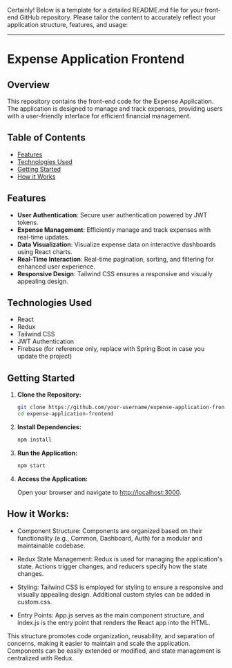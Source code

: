Certainly! Below is a template for a detailed README.md file for your front-end GitHub repository. Please tailor the content to accurately reflect your application structure, features, and usage:

---

# Expense Application Frontend

## Overview

This repository contains the front-end code for the Expense Application. The application is designed to manage and track expenses, providing users with a user-friendly interface for efficient financial management.

## Table of Contents

- [Features](#features)
- [Technologies Used](#technologies-used)
- [Getting Started](#getting-started)
- [How it Works](#how-it-works)

## Features

- **User Authentication**: Secure user authentication powered by JWT tokens.
- **Expense Management**: Efficiently manage and track expenses with real-time updates.
- **Data Visualization**: Visualize expense data on interactive dashboards using React charts.
- **Real-Time Interaction**: Real-time pagination, sorting, and filtering for enhanced user experience.
- **Responsive Design**: Tailwind CSS ensures a responsive and visually appealing design.

## Technologies Used

- React
- Redux
- Tailwind CSS
- JWT Authentication
- Firebase (for reference only, replace with Spring Boot in case you update the project)

## Getting Started

1. **Clone the Repository:**

   ```bash
   git clone https://github.com/your-username/expense-application-frontend.git
   cd expense-application-frontend
   ```

2. **Install Dependencies:**

   ```bash
   npm install
   ```

3. **Run the Application:**

   ```bash
   npm start
   ```

4. **Access the Application:**

   Open your browser and navigate to [http://localhost:3000](http://localhost:3000).

## How it Works:

- Component Structure: Components are organized based on their functionality (e.g., Common, Dashboard, Auth) for a modular and maintainable codebase.

- Redux State Management: Redux is used for managing the application's state. Actions trigger changes, and reducers specify how the state changes.

- Styling: Tailwind CSS is employed for styling to ensure a responsive and visually appealing design. Additional custom styles can be added in custom.css.

- Entry Points: App.js serves as the main component structure, and index.js is the entry point that renders the React app into the HTML.

This structure promotes code organization, reusability, and separation of concerns, making it easier to maintain and scale the application. Components can be easily extended or modified, and state management is centralized with Redux.
